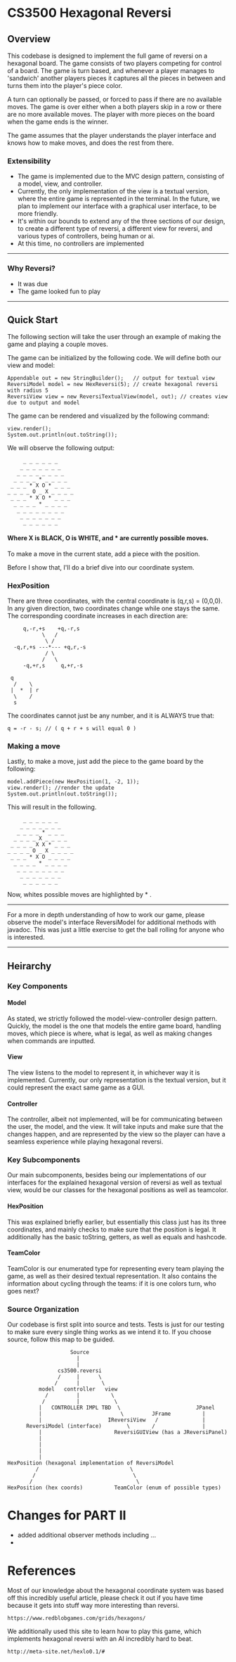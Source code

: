 # CS3500 Hexagonal Reversi


## Overview

This codebase is designed to implement the full game of 
 reversi on a hexagonal board. The game consists of two players
competing for control of a board. The game is turn based,
and whenever a player manages to 'sandwich' another players pieces
it captures all the pieces in between and turns them into the player's
piece color. 

A turn can optionally be passed, or forced to pass if there are no 
available moves. The game is over either when a both players skip in a row
or there are no more available moves. The player with more pieces
on the board when the game ends is the winner.

The game assumes that the player understands the player interface
and knows how to make moves, and does the rest from there. 

### Extensibility 
- The game is implemented due to the MVC design pattern, consisting of a model,
view, and controller. 
- Currently, the only implementation of the view is a textual version, 
where the entire game is represented in the terminal. In the future,
we plan to implement our interface with a graphical user interface, to be more
friendly. 
- It's within our bounds to extend any of the three sections of 
our design, to create a different type of reversi, a different
view for reversi, and various types of controllers, being human or ai.
-  At this time, no controllers are implemented

***
### Why Reversi?
- It was due
- The game looked fun to play
***

## Quick Start

The following section will take the user through
an example of making the game and playing a couple moves.


The game can be initialized by the following code. We will define 
both our view and model:

    Appendable out = new StringBuilder();   // output for textual view
    ReversiModel model = new HexReversi(5); // create hexagonal reversi with radius 5
    ReversiView view = new ReversiTextualView(model, out); // creates view due to output and model

The game can be rendered and visualized by the following command:
    
    view.render();
    System.out.println(out.toString());

We will observe the following output:

         _ _ _ _ _ _
        _ _ _ _ _ _ _
       _ _ _ _ _ _ _ _
      _ _ _ _ * _ _ _ _
     _ _ _ * X O * _ _ _
    _ _ _ _ O _ X _ _ _ _
     _ _ _ * X O * _ _ _
      _ _ _ _ * _ _ _ _
       _ _ _ _ _ _ _ _
        _ _ _ _ _ _ _
         _ _ _ _ _ _

#### Where X is BLACK, O is WHITE, and * are currently possible moves. 
To make a move in the current state, add a piece with the position.

Before I show that, I'll do a brief dive into our coordinate system.

### HexPosition

There are three coordinates, with the central coordinate is (q,r,s) = (0,0,0). In any given direction, two coordinates change while one stays the same.
The corresponding coordinate increases in each direction are:
    
         q,-r,+s    +q,-r,s
               \   /
                \ /
      -q,r,+s ---*--- +q,r,-s
                / \
               /   \
         -q,+r,s     q,+r,-s
    
     q
      /    \
     |  *  | r
      \    /
      s

The coordinates cannot just be any number, and it is ALWAYS true that:
    
    q = -r - s; // ( q + r + s will equal 0 )

### Making a move
Lastly, to make a move, just add the piece to the game board by the following:

    model.addPiece(new HexPosition(1, -2, 1));
    view.render(); //render the update
    System.out.println(out.toString());

This will result in the following.

         _ _ _ _ _ _
        _ _ _ _ _ _ _
       _ _ _ _ * _ _ _
      _ _ _ _ X _ _ _ _
     _ _ _ _ X X * _ _ _
    _ _ _ _ O _ X _ _ _ _
     _ _ _ * X O _ _ _ _
      _ _ _ _ * _ _ _ _
       _ _ _ _ _ _ _ _
        _ _ _ _ _ _ _
         _ _ _ _ _ _

Now, whites possible moves are highlighted by * .

---

For a more in depth understanding of how to work our game,
please observe the model's interface ReversiModel for additional methods with javadoc. 
This was just a little exercise to get the ball rolling for anyone who is interested.

---

## Heirarchy

### Key Components

#### Model

As stated, we strictly followed the model-view-controller design
pattern. Quickly, the model is the one that models the entire game board, handling
moves, which piece is where, what is legal, as well as making changes when commands are inputted. 

#### View
The view listens to the model to represent it, in whichever way it is implemented.
Currently, our only representation is the textual version,
but it could represent the exact same game as a GUI. 

#### Controller
The controller, albeit not implemented, will be for communicating between the user,
the model, and the view. It will take inputs and make sure that the changes happen, 
and are represented by the view so the player can have a seamless experience while playing
hexagonal reversi. 

### Key Subcomponents
Our main subcomponents, besides being our implementations of our interfaces for the explained
hexagonal version of reversi as well as textual view, would be our classes for the hexagonal positions
as well as teamcolor. 

#### HexPosition
This was explained briefly earlier, but essentially this class just has its three coordinates,
and mainly checks to make sure that the position is legal. It additionally has the basic toString,
getters, as well as equals and hashcode. 

#### TeamColor
TeamColor is our enumerated type for representing every team playing the game, as well as 
their desired textual representation. It also contains the information about cycling through the teams:
if it is one colors turn, who goes next?

### Source Organization
Our codebase is first split into source and tests. Tests is just for our 
testing to make sure every single thing works as we intend it to. 
If you choose source, follow this map to be guided.

                        Source
                          |
                          |
                    cs3500.reversi
                    /     |      \
                   /      |       \
              model   controller   view
                /         |          \ 
               /          |           \
              |   CONTROLLER IMPL TBD  \                        JPanel
              |                         \         JFrame          |
              |                     IReversiView   /              |
          ReversiModel (interface)        \       /               |
              |                       ReversiGUIView (has a JReversiPanel)
              |                                
              |                              
              |
              |
    HexPosition (hexagonal implementation of ReversiModel
             /                             \
            /                               \
           /                                 \
    HexPosition (hex coords)          TeamColor (enum of possible types)


# Changes for PART II

- added additional observer methods including ...
- 







# References

Most of our knowledge about the hexagonal coordinate system
was based off this incredibly useful article, please check it out
if you have time because it gets into stuff way more
interesting than reversi.

    https://www.redblobgames.com/grids/hexagons/

We additionally used this site to learn how to play this game, which implements
hexagonal reversi with an AI incredibly hard to beat. 

    http://meta-site.net/hexlo0.1/#